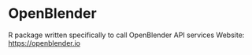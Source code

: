 # OpenBlender
R package written specifically to call OpenBlender API services
Website: https://openblender.io
